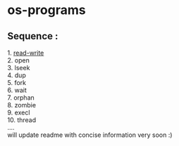 # os-programs
<h2>Sequence :</h2>
1. <a href = "https://github.com/Shivansh-Thakur/os-programs/tree/main/read-write"> read-write </a><br>
2. open<br>
3. lseek<br>
4. dup<br>
5. fork<br>
6. wait<br>
7. orphan<br>
8. zombie<br>
9. execl<br>
10. thread<br>
....<br>
will update readme with concise information very soon :)


